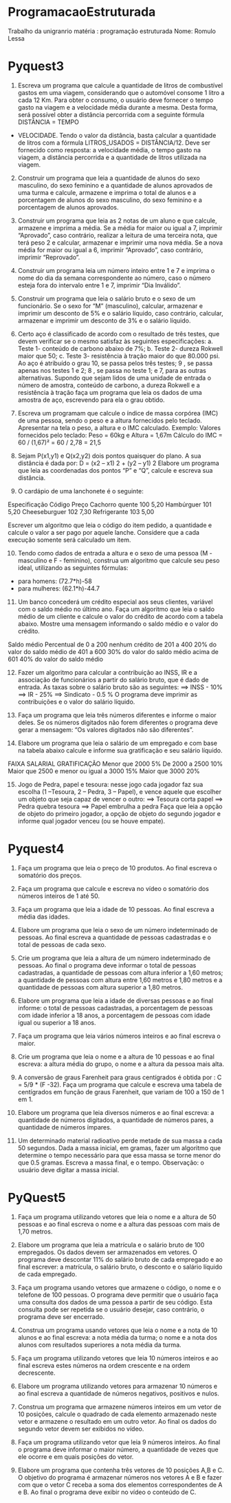 # ProgramacaoEstruturada
Trabalho da unigranrio 
matéria : programação estruturada
Nome: Romulo Lessa



# Pyquest3
1.  Escreva um programa que calcule a quantidade de litros de combustível gastos em uma
viagem, considerando que o automóvel consome 1 litro a cada 12 Km. Para obter o consumo, o
usuário deve fornecer o tempo gasto na viagem e a velocidade média durante a mesma. Desta
forma, será possível obter a distância percorrida com a seguinte fórmula DISTÂNCIA = TEMPO
* VELOCIDADE. Tendo o valor da distância, basta calcular a quantidade de litros com a fórmula
LITROS_USADOS = DISTÂNCIA/12. Deve ser fornecido como resposta: a velocidade média, o
tempo gasto na viagem, a distância percorrida e a quantidade de litros utilizada na viagem.

2.  Construir um programa que leia a quantidade de alunos do sexo masculino, do sexo feminino e
a quantidade de alunos aprovados de uma turma e calcule, armazene e imprima o total de
alunos e a porcentagem de alunos do sexo masculino, do sexo feminino e a porcentagem de
alunos aprovados.

3.  Construir um programa que leia as 2 notas de um aluno e que calcule, armazene e imprima a
média. Se a média for maior ou igual a 7, imprimir “Aprovado”, caso contrário, realizar a leitura
de uma terceira nota, que terá peso 2 e calcular, armazenar e imprimir uma nova média. Se a
nova média for maior ou igual a 6, imprimir “Aprovado”, caso contrário, imprimir “Reprovado”.

4.  Construir um programa leia um número inteiro entre 1 e 7 e imprima o nome do dia da semana
correspondente ao número, caso o número esteja fora do intervalo entre 1 e 7, imprimir “Dia
Inválido”.

5.  Construir um programa que leia o salário bruto e o sexo de um funcionário. Se o sexo for “M”
(masculino), calcular, armazenar e imprimir um desconto de 5% e o salário líquido, caso
contrário, calcular, armazenar e imprimir um desconto de 3% e o salário líquido.

6.  Certo aço é classificado de acordo com o resultado de três testes, que devem verificar se o
mesmo satisfaz às seguintes especificações:
a. Teste 1- conteúdo de carbono abaixo de 7%;
b. Teste 2- dureza Rokwell maior que 50;
c. Teste 3- resistência à tração maior do que 80.000 psi.
Ao aço é atribuído o grau 10, se passa pelos três testes; 9 , se passa apenas nos testes 1 e 2;
8 , se passa no teste 1; e 7, para as outras alternativas. Supondo que sejam lidos de uma
unidade de entrada o número de amostra, conteúdo de carbono, a dureza Rokwell e a
resistência à tração faça um programa que leia os dados de uma amostra de aço, escrevendo
para ela o grau obtido.

7.  Escreva um programam que calcule o índice de massa corpórea (IMC) de uma pessoa, sendo o
peso e a altura fornecidos pelo teclado. Apresentar na tela o peso, a altura e o IMC calculado.
Exemplo: Valores fornecidos pelo teclado: Peso = 60kg e Altura = 1,67m Cálculo do IMC = 60 /
(1,67)² = 60 / 2,78 = 21,5

8.  Sejam P(x1,y1) e Q(x2,y2) dois pontos quaisquer do plano. A sua distância é dada por:
D = (x2 – x1) 2 + (y2 – y1) 2
Elabore um programa que leia as coordenadas dos pontos “P” e “Q”, calcule e escreva sua
distância.

9.  O cardápio de uma lanchonete é o seguinte:

Especificação Código Preço
Cachorro quente 100 5,20
Hambúrguer 101 5,20
Cheeseburguer 102 7,30
Refrigerante 103 5,00

Escrever um algoritmo que leia o código do item pedido, a quantidade e calcule o valor a ser pago
por aquele lanche. Considere que a cada execução somente será calculado um item.

10. Tendo como dados de entrada a altura e o sexo de uma pessoa (M - masculino e F - feminino),
construa um algoritmo que calcule seu peso ideal, utilizando as seguintes fórmulas:
- para homens: (72.7*h)-58
- para mulheres: (62.1*h)-44.7

11. Um banco concederá um crédito especial aos seus clientes, variável com o saldo médio no
último ano. Faça um algoritmo que leia o saldo médio de um cliente e calcule o valor do crédito
de acordo com a tabela abaixo. Mostre uma mensagem informando o saldo médio e o valor do
crédito.

Saldo médio Percentual
de 0 a 200 nenhum crédito
de 201 a 400 20% do valor do saldo médio
de 401 a 600 30% do valor do saldo médio
acima de 601 40% do valor do saldo médio

12. Fazer um algoritmo para calcular a contribuição ao INSS, IR e a associação de funcionários a
partir do salário bruto, que é dado de entrada. As taxas sobre o salário bruto são as seguintes:
==> INSS - 10%
==> IR - 25%
==> Sindicato - 0.5 %
O programa deve imprimir as contribuições e o valor do salário líquido.

13. Faça um programa que leia três números diferentes e informe o maior deles. Se os números
digitados não forem diferentes o programa deve gerar a mensagem: “Os valores digitados não
são diferentes”.

14. Elabore um programa que leia o salário de um empregado e com base na tabela abaixo calcule
e informe sua gratificação e seu salário líquido.

FAIXA SALARIAL GRATIFICAÇÃO
Menor que 2000 5%
De 2000 a 2500 10%
Maior que 2500 e menor ou igual a 3000 15%
Maior que 3000 20%

15. Jogo de Pedra, papel e tesoura: nesse jogo cada jogador faz sua escolha (1 –Tesoura, 2 –
Pedra, 3 – Papel), e vence aquele que escolher um objeto que seja capaz de vencer o outro:
==> Tesoura corta papel
==> Pedra quebra tesoura
==> Papel embrulha a pedra
Faça que leia a opção de objeto do primeiro jogador, a opção de objeto do segundo jogador e
informe qual jogador venceu (ou se houve empate).


# Pyquest4
1.  Faça um programa que leia o preço de 10 produtos. Ao final
escreva o somatório dos preços.

2.  Faça um programa que calcule e escreva no vídeo o somatório
dos números inteiros de 1 até 50.

3.  Faça um programa que leia a idade de 10 pessoas. Ao final
escreva a média das idades.

4.  Elabore um programa que leia o sexo de um número
indeterminado de pessoas. Ao final escreva a quantidade de
pessoas cadastradas e o total de pessoas de cada sexo.

5.  Crie um programa que leia a altura de um número indeterminado
de pessoas. Ao final o programa deve informar o total de
pessoas cadastradas, a quantidade de pessoas com altura
inferior a 1,60 metros; a quantidade de pessoas com altura
entre 1,60 metros e 1,80 metros e a quantidade de pessoas com
altura superior a 1,80 metros.

6.  Elabore um programa que leia a idade de diversas pessoas e ao
final informe: o total de pessoas cadastradas, a porcentagem
de pessoas com idade inferior a 18 anos, a porcentagem de
pessoas com idade igual ou superior a 18 anos.

7.  Faça um programa que leia vários números inteiros e ao final
escreva o maior.

8.  Crie um programa que leia o nome e a altura de 10 pessoas e
ao final escreva: a altura média do grupo, o nome e a altura
da pessoa mais alta.

9.  A conversão de graus Farenheit para graus centígrados é
obtida por : C = 5/9 * (F -32). Faça um programa que calcule
e escreva uma tabela de centígrados em função de graus
Farenheit, que variam de 100 a 150 de 1 em 1.

10. Elabore um programa que leia diversos números e ao final
escreva: a quantidade de números digitados, a quantidade de
números pares, a quantidade de números ímpares.

11. Um determinado material radioativo perde metade de sua massa
a cada 50 segundos. Dada a massa inicial, em gramas, fazer um
algoritmo que determine o tempo necessário para que essa
massa se torne menor do que 0.5 gramas. Escreva a massa
final, e o tempo. Observação: o usuário deve digitar a massa
inicial.

# PyQuest5
1.  Faça um programa utilizando vetores que leia o nome e a
altura de 50 pessoas e ao final escreva o nome e a altura
das pessoas com mais de 1,70 metros.

2.  Elabore um programa que leia a matrícula e o salário bruto
de 100 empregados. Os dados devem ser armazenados em
vetores. O programa deve descontar 11% do salário bruto de
cada empregado e ao final escrever: a matrícula, o salário
bruto, o desconto e o salário líquido de cada empregado.

3. Faça um programa usando vetores que armazene o código, o
nome e o telefone de 100 pessoas. O programa deve permitir
que o usuário faça uma consulta dos dados de uma pessoa a
partir de seu código. Esta consulta pode ser repetida se o
usuário desejar, caso contrário, o programa deve ser
encerrado.

4.  Construa um programa usando vetores que leia o nome e a
nota de 10 alunos e ao final escreva: a nota média da
turma; o nome e a nota dos alunos com resultados
superiores a nota média da turma.

5.  Faça um programa utilizando vetores que leia 10 números
inteiros e ao final escreva estes números na ordem
crescente e na ordem decrescente.

6. Elabore um programa utilizando vetores para armazenar 10
números e ao final escreva a quantidade de números
negativos, positivos e nulos.

7. Construa um programa que armazene números inteiros em um
vetor de 10 posições, calcule o quadrado de cada elemento
armazenado neste vetor e armazene o resultado em um outro
vetor. Ao final os dados do segundo vetor devem ser
exibidos no vídeo.

8. Faça um programa utilizando vetor que leia 9 números
inteiros. Ao final o programa deve informar o maior
número, a quantidade de vezes que ele ocorre e em quais
posições do vetor.

9. Elabore um programa que contenha três vetores de 10
posições A,B e C. O objetivo do programa é armazenar
números nos vetores A e B e fazer com que o vetor C receba
a soma dos elementos correspondentes de A e B. Ao final o
programa deve exibir no vídeo o conteúdo de C.
